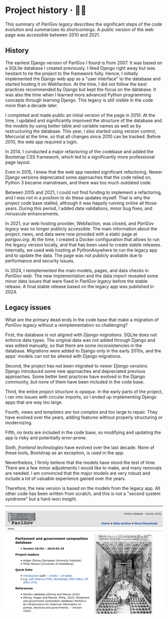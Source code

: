 # Project history · 👴🏼

This summary of _ParlGov legacy_ describes the significant steps of the code
evolution and summarizes its shortcomings. A public version of the web page was
accessible between 2010 and 2021.

## History

The earliest Django version of ParlGov I found is from 2007. It was based on a
SQLite database I created previously. I liked Django right away but was hesitant
to tie the project to the framework fully. Hence, I initially implemented the
Django web app as a "user interface" to the database and started hosting it on
Webfaction. At the time, I did not follow the best practices recommended by
Django but kept the focus on the database. It was also the time when I learned
more advanced Python programming concepts through learning Django. This legacy
is still visible in the code more than a decade later.

I completed and made public an initial version of the page in 2010. At the time,
I updated and significantly improved the structure of the database and the
models by using better table and variable names as well as by restructuring the
database. This year, I also started using version control, Mercurial at the
time, so that all changes since 2010 can be tracked. Before 2010, the web app
required a login.

In 2014, I conducted a major refactoring of the codebase and added the Bootstrap
CSS framework, which led to a significantly more professional page layout.

Even in 2015, I knew that the web app needed significant refactoring. Newer
Django versions depreciated some approaches that the code relied on, Python 3
became mainstream, and there was too much outdated code.

Between 2015 and 2021, I could not find funding to implement a refactoring, and
I was not in a position to do these updates myself. That is why the project code
base stalled, although it was happily running online all those years. During
this period, I added data validations, minor bug fixes, and minuscule
enhancements.

In 2021, our web hosting provider, Webfaction, was closed, and _ParlGov legacy_
was no longer publicly accessible. The main information about the project, news,
and data were now provided with a static page at _parlgov.org_. At the time, I
created a Docker configuration that allows to run the legacy version locally,
and that has been used to create stable releases. Internally, we used web
hosting at PythonAnywhere to run the legacy app and to update the data. The page
was not publicly available due to performance and security issues.

In 2024, I reimplemented the main models, pages, and data checks in _ParlGov
web_. The new implementation and the data import revealed some minor data issues
that were fixed in _ParlGov legacy_ before the stable release. A final stable
release based on the legacy app was published in 2024.

## Legacy issues

What are the primary dead ends in the code base that make a migration of
_ParlGov legacy_ without a reimplementation so challenging?

First, the database is not aligned with _Django migrations_. SQLite does not
enforce data types. The original data was not added through Django and was
edited manually, so that there are some inconsistencies in the database.
Migrations were added to Django only in the early 2010s, and the apps' models
can not be altered with Django migrations.

Second, the project has not been migrated to _newer Django versions_. Django
introduced some new approaches and depreciated previous approaches. Some better
best practices have evolved in the Django community, but none of them have been
included in the code base.

Third, the entire _project structure is opaque_. In the early parts of the
project, I ran into issues with circular imports, so I ended up implementing
Django apps that are way too large.

Fourth, views and _templates are too complex_ and too large to repair. They have
evolved over the years, adding features without properly structuring or
modernizing.

Fifth, _no tests_ are included in the code base, so modifying and updating the
app is risky and potentially error-prone.

Sixth, _frontend technologies_ have evolved over the last decade. None of these
tools, Bootstrap as an exception, is used in the app.

Nevertheless, I firmly believe that the models have stood the test of time.
There are a few minor adjustments I would like to make, and many removals are
needed. I am convinced that the major models are very robust and include a lot
of valuable experience gained over the years.

Therefore, the new version is based on the models from the legacy app. All other
code has been written from scratch, and this is not a "second system syndrome"
but a hard-won insight.

---

![ParlGov Web 2007](./assets/parlgov-web_2007.png)
